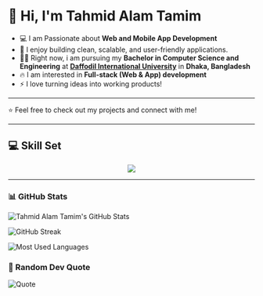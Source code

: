 # 👋 Hi, I'm Tahmid Alam Tamim

- 💻 I am Passionate about **Web and Mobile App Development**  
- 🚀 I enjoy building clean, scalable, and user-friendly applications.
- 🧑‍🎓 Right now, i am pursuing my **Bachelor in Computer Science and Engineering** at **<a href="https://daffodilvarsity.edu.bd/">Daffodil International University</a>** in **Dhaka, Bangladesh**
- 🔥 I am interested in **Full-stack (Web & App) development**
- ⚡ I love turning ideas into working products!

---

⭐️ Feel free to check out my projects and connect with me!

---

## 💻 Skill Set
<p align="center">
  <img src="https://skillicons.dev/icons?i=html,css,js,bootstrap,tailwind,react,php,laravel,python,django,mysql,postgres,git,github,c,cpp,java" />
</p>

---

### 📊 GitHub Stats

![Tahmid Alam Tamim's GitHub Stats](https://github-readme-stats.vercel.app/api?username=Mr-Explorer142&show_icons=true&theme=radical)

![GitHub Streak](https://github-readme-streak-stats.herokuapp.com/?user=Mr-Explorer142&theme=radical)

![Most Used Languages](https://github-readme-stats.vercel.app/api/top-langs/?username=Mr-Explorer142&layout=compact&theme=radical)

### 🦊 Random Dev Quote
![Quote](https://quotes-github-readme.vercel.app/api?type=horizontal&theme=radical)

